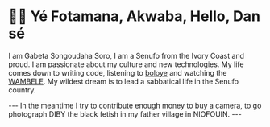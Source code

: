 # 👋🏽 Yé Fotamana, Akwaba, Hello, Dan sé

I am Gabeta Songoudaha Soro, I am a Senufo from the Ivory Coast and proud. I am passionate about my culture and new technologies. My life comes down to writing code, listening to [boloye](https://www.youtube.com/watch?v=88jfUFRadBQ) and watching the [WAMBELE](https://www.youtube.com/watch?v=GAyA1yB6pCw). My wildest dream is to lead a sabbatical life in the Senufo country.


--- In the meantime I try to contribute enough money to buy a camera, to go photograph DIBY the black fetish in my father village in NIOFOUIN. ---
